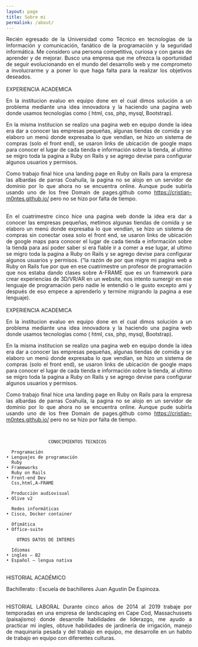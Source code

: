 ```yaml
---
layout: page
title: Sobre mi 
permalink: /about/
---
```


<div style="text-align: justify">
Recién egresado de la Universidad como Técnico en tecnologías de la Información y comunicación, fanático de la programación y la seguridad informática. Me considero una persona competitiva, curiosa y con ganas de aprender y de mejorar. Busco una empresa que me ofrezca la oportunidad de seguir evolucionando en el mundo del desarrollo web y me comprometo a involucrarme y a poner lo que haga falta para la realizar los objetivos deseados. 
</div>
<br> 



<div style="text-align: justify">
EXPERIENCIA ACADEMICA

En la institucion evaluo en equipo done en el cual dimos solución a un problema mediante una idea innovadora y la  haciendo una pagina web donde usamos tecnologías como ( html, css, php, mysql, Bootstrap).

En la misma institucion se realizo una pagina web en equipo donde la idea era dar a conocer las empresas pequeñas,  algunas tiendas de comida y se elaboro un menú donde expresaba lo que vendían, se hizo un sistema de compras (solo el front end), se usaron links de ubicación de google maps para conocer el lugar de cada tienda e información sobre la tienda, al ultimo se migro toda la pagina a Ruby on Rails y se agrego devise para configurar algunos usuarios y permisos. 

Como trabajo  final hice una landing page en Ruby on Rails para la empresa las albardas de parras Coahuila, la pagina no se alojo en un servidor de dominio por lo que ahora no se encuentra online. Aunque pude subirla usando uno de los free Domain de pages.github como https://cristian-m0ntes.github.io/ pero no se hizo por falta de tiempo.



</div>
<br> 

<div style="text-align: justify">
En el cuatrimestre cinco hice una pagina web donde la idea era dar a conocer las empresas pequeñas, metimos algunas tiendas de comida y se elaboro  un menú donde expresaba lo que vendían, se hizo un  sistema de compras sin conectar osea solo el front end, se usaron links de ubicación de google maps para conocer el lugar de cada tienda e información sobre la tienda para así poder saber si era fiable ir a comer a ese lugar, al ultimo se migro toda la pagina a Ruby on Rails y se agrego devise para configurar algunos usuarios y permisos. (“la razón de por que migre mi pagina web a Ruby on Rails fue por que en ese cuatrimestre un profesor de programación  que nos estaba dando clases sobre A-FRAME que es un framework para crear experiencias de 3D/VR/AR en un website, nos intento sumergir en ese lenguaje de programación pero nadie le entendió o le gusto excepto ami y después de eso empece a aprenderlo y termine migrando la pagina a ese lenguaje).
</div>
<br> 




<div style="text-align: justify">
EXPERIENCIA ACADEMICA

En la institucion evaluo ﻿en equipo done en el cual dimos solución a un problema mediante una idea innovadora y la  haciendo una pagina web donde usamos tecnologías como ( html, css, php, mysql, Bootstrap).

En la misma institucion se realizo una pagina web en equipo donde la idea era dar a conocer las empresas pequeñas,  algunas tiendas de comida y se elaboro un menú donde expresaba lo que vendían, se hizo un sistema de compras (solo el front end), se usaron links de ubicación de google maps para conocer el lugar de cada tienda e información sobre la tienda, al ultimo se migro toda la pagina a Ruby on Rails y se agrego devise para configurar algunos usuarios y permisos. 

Como trabajo  final hice una landing page en Ruby on Rails para la empresa las albardas de parras Coahuila, la pagina no se alojo en un servidor de dominio por lo que ahora no se encuentra online. Aunque pude subirla usando uno de los free Domain de pages.github como https://cristian-m0ntes.github.io/ pero no se hizo por falta de tiempo.


</div>
<br> 
<div style="text-align: justify">

					CONOCIMIENTOS TECNICOS 	   

      Programación
    • Lenguajes de programación    
      Ruby
    • Frameworks
      Ruby on Rails 
    • Front-end Dev
      Css,html,A-FRAME
      
      Producción audiovisual
    • Olive v2 
      
      Redes informáticas
    • Cisco, Docker container
                  
      Ofimática
    • Office-suite 

	 	OTROS DATOS DE INTERES
		
      Idiomas 
    • ingles – B2
    • Español – lengua nativa
</div>

<br>

<div style="text-align: justify">
HISTORIAL ACADÉMICO

Bachillerato : Escuela de bachilleres Juan Agustin De Espinoza.
</div>

<br>

<div style="text-align: justify">
HISTORIAL LABORAL 
Durante cinco años de 2014 al 2019 trabaje por temporadas en una empresa de landscaping en Cape Cod, Massachussets (paisajismo) donde desarrolle habilidades de liderazgo, me ayudo a practicar mi ingles, obtuve habilidades de jardinería de irrigación, manejo de maquinaria pesada y del trabajo en equipo, me desarrolle en un habito de trabajo en equipo con diferentes culturas.
</div>
